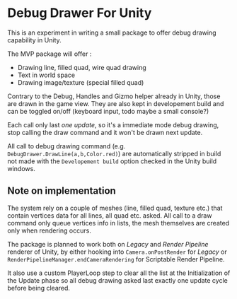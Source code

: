# Debug Drawer For Unity

This is an experiment in writing a small package to offer debug drawing capability in Unity.

The MVP package will offer :

- Drawing line, filled quad, wire quad drawing
- Text in world space
- Drawing image/texture (special filled quad)

Contrary to the Debug, Handles and Gizmo helper already in Unity, those are drawn in the game view.
They are also kept in developement build and can be toggled on/off (keyboard input, todo maybe a 
small console?)

Each call only last *one update*, so it's a immediate mode debug drawing, stop calling the draw command
and it won't be drawn next update.

All call to debug drawing command (e.g. `DebugDrawer.DrawLine(a,b,Color.red)`) are automatically stripped
in build not made with the `Developement build` option checked in the Unity build windows.

## Note on implementation

The system rely on a couple of meshes (line, filled quad, texture etc.) that contain vertices data
for all lines, all quad etc. asked. All call to a draw command only queue vertices info in lists, 
the mesh themselves are created only when rendering occurs.

The package is planned to work both on _Legacy_ and _Render Pipeline_ renderer of Unity, by either
hooking into `Camera.onPostRender` for _Legacy_ or `RenderPipelineManager.endCameraRendering` for 
Scriptable Render Pipeline.

It also use a custom PlayerLoop step to clear all the list at the Initialization of the Update phase
so all debug drawing asked last exactly one update cycle before being cleared.